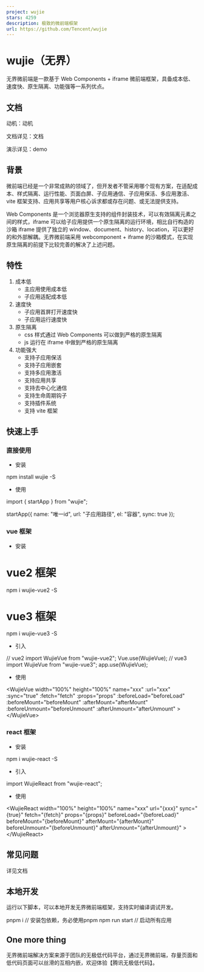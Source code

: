 ```yaml
---
project: wujie
stars: 4259
description: 极致的微前端框架
url: https://github.com/Tencent/wujie
---
```


wujie（无界）
=========

无界微前端是一款基于 Web Components + iframe 微前端框架，具备成本低、速度快、原生隔离、功能强等一系列优点。

文档
--

动机：动机

文档详见：文档

演示详见：demo

背景
--

微前端已经是一个非常成熟的领域了，但开发者不管采用哪个现有方案，在适配成本、样式隔离、运行性能、页面白屏、子应用通信、子应用保活、多应用激活、vite 框架支持、应用共享等用户核心诉求都或存在问题、或无法提供支持。

Web Components 是一个浏览器原生支持的组件封装技术，可以有效隔离元素之间的样式，iframe 可以给子应用提供一个原生隔离的运行环境，相比自行构造的沙箱 iframe 提供了独立的 window、document、history、location，可以更好的和外部解耦。无界微前端采用 webcomponent + iframe 的沙箱模式，在实现原生隔离的前提下比较完善的解决了上述问题。

特性
--

1.  成本低
    -   主应用使用成本低
    -   子应用适配成本低
2.  速度快
    -   子应用首屏打开速度快
    -   子应用运行速度快
3.  原生隔离
    -   css 样式通过 Web Components 可以做到严格的原生隔离
    -   js 运行在 iframe 中做到严格的原生隔离
4.  功能强大
    -   支持子应用保活
    -   支持子应用嵌套
    -   支持多应用激活
    -   支持应用共享
    -   支持去中心化通信
    -   支持生命周期钩子
    -   支持插件系统
    -   支持 vite 框架

快速上手
----

### 直接使用

-   安装

npm install wujie -S

-   使用

import { startApp } from "wujie";

startApp({ name: "唯一id", url: "子应用路径", el: "容器", sync: true });

### vue 框架

-   安装

# vue2 框架
npm i wujie-vue2 -S
# vue3 框架
npm i wujie-vue3 -S

-   引入

// vue2
import WujieVue from "wujie-vue2";
Vue.use(WujieVue);
// vue3
import WujieVue from "wujie-vue3";
app.use(WujieVue);

-   使用

<WujieVue
  width\="100%"
  height\="100%"
  name\="xxx"
  :url\="xxx"
  :sync\="true"
  :fetch\="fetch"
  :props\="props"
  :beforeLoad\="beforeLoad"
  :beforeMount\="beforeMount"
  :afterMount\="afterMount"
  :beforeUnmount\="beforeUnmount"
  :afterUnmount\="afterUnmount"
\></WujieVue\>

### react 框架

-   安装

npm i wujie-react -S

-   引入

import WujieReact from "wujie-react";

-   使用

<WujieReact
  width\="100%"
  height\="100%"
  name\="xxx"
  url\="{xxx}"
  sync\="{true}"
  fetch\="{fetch}"
  props\="{props}"
  beforeLoad\="{beforeLoad}"
  beforeMount\="{beforeMount}"
  afterMount\="{afterMount}"
  beforeUnmount\="{beforeUnmount}"
  afterUnmount\="{afterUnmount}"
\></WujieReact\>

常见问题
----

详见文档

本地开发
----

运行以下脚本，可以本地开发无界微前端框架，支持实时编译调试开发。

pnpm i                  // 安装包依赖，务必使用pnpm
npm run start           // 启动所有应用

One more thing
--------------

无界微前端解决方案来源于团队的无极低代码平台，通过无界微前端，存量页面和低代码页面可以丝滑的互相内嵌，欢迎体验【腾讯无极低代码】。
